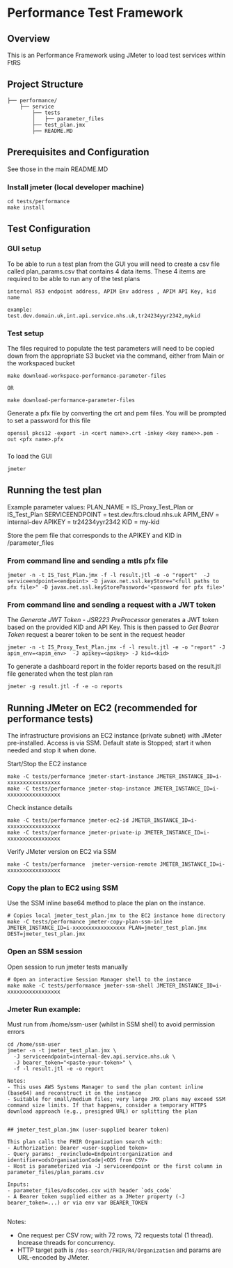 # Performance Test Framework

## Overview

This is an Performance Framework using JMeter to load test services within FtRS

## Project Structure

```
├── performance/
    ├── service
        ├── tests
        │   ├── parameter_files
        ├── test_plan.jmx
        ├── README.MD
```

## Prerequisites and Configuration

See those in the main README.MD


### Install jmeter (local developer machine)

```shell
cd tests/performance
make install
```

## Test Configuration

### GUI setup
To be able to run a test plan from the GUI you will need to create a csv file called plan_params.csv that contains 4 data items. These 4 items are required to be able to run any of the test plans
```
internal R53 endpoint address, APIM Env address , APIM API Key, kid name

example:
test.dev.domain.uk,int.api.service.nhs.uk,tr24234yyr2342,mykid
```

### Test setup

The files required to populate the test parameters will need to be copied down from the appropriate S3 bucket via the command, either from Main or the workspaced bucket
```
make download-workspace-performance-parameter-files

OR

make download-performance-parameter-files
```
Generate a pfx file by converting the crt and pem files.
You will be prompted to set a password for this file

```
openssl pkcs12 -export -in <cert name>>.crt -inkey <key name>>.pem -out <pfx name>.pfx

```

###
To load the GUI
```
jmeter
```

## Running the test plan
Example parameter values:
PLAN_NAME = IS_Proxy_Test_Plan or IS_Test_Plan
SERVICEENDPOINT = test.dev.ftrs.cloud.nhs.uk
APIM_ENV = internal-dev
APIKEY = tr24234yyr2342
KID = my-kid

Store the pem file that corresponds to the APIKEY and KID in /parameter_files

### From command line and sending a mtls pfx file

```
jmeter -n -t IS_Test_Plan.jmx -f -l result.jtl -e -o "report"  -J serviceendpoint=<endpoint> -D javax.net.ssl.keyStore="<full paths to pfx file>" -D javax.net.ssl.keyStorePassword='<password for pfx file>'
```

### From command line and sending a request with a JWT token

The *Generate JWT Token - JSR223 PreProcessor* generates a JWT token based on the provided KID and API Key.
This is then passed to *Get Bearer Token* request a bearer token to be sent in the request header


```
jmeter -n -t IS_Proxy_Test_Plan.jmx -f -l result.jtl -e -o "report" -J apim_env=<apim_env>  -J apikey=<apikey> -J kid=<kid>
```

To generate a dashboard report in the folder reports based on the result.jtl file generated when the test plan ran
```
jmeter -g result.jtl -f -e -o reports
```

## Running JMeter on EC2 (recommended for performance tests)

The infrastructure provisions an EC2 instance (private subnet) with JMeter pre-installed. Access is via SSM. Default state is Stopped; start it when needed and stop it when done.

Start/Stop the EC2 instance
```shell
make -C tests/performance jmeter-start-instance JMETER_INSTANCE_ID=i-xxxxxxxxxxxxxxxxx
make -C tests/performance jmeter-stop-instance JMETER_INSTANCE_ID=i-xxxxxxxxxxxxxxxxx
```

Check instance details
```shell
make -C tests/performance jmeter-ec2-id JMETER_INSTANCE_ID=i-xxxxxxxxxxxxxxxxx
make -C tests/performance jmeter-private-ip JMETER_INSTANCE_ID=i-xxxxxxxxxxxxxxxxx
```

Verify JMeter version on EC2 via SSM
```shell
make -C tests/performance  jmeter-version-remote JMETER_INSTANCE_ID=i-xxxxxxxxxxxxxxxxx
```

### Copy the plan to EC2 using SSM
Use the SSM inline base64 method to place the plan on the instance.

```shell
# Copies local jmeter_test_plan.jmx to the EC2 instance home directory
make -C tests/performance jmeter-copy-plan-ssm-inline JMETER_INSTANCE_ID=i-xxxxxxxxxxxxxxxxx PLAN=jmeter_test_plan.jmx DEST=jmeter_test_plan.jmx

```
### Open an SSM session
Open session to run jmeter tests manually

```shell
# Open an interactive Session Manager shell to the instance
make make -C tests/performance jmeter-ssm-shell JMETER_INSTANCE_ID=i-xxxxxxxxxxxxxxxxx
```

### Jmeter Run example:
Must run from /home/ssm-user (whilst in SSM shell) to avoid permission errors
```shell
cd /home/ssm-user
jmeter -n -t jmeter_test_plan.jmx \
  -J serviceendpoint=internal-dev.api.service.nhs.uk \
  -J bearer_token="<paste-your-token>" \
  -f -l result.jtl -e -o report

Notes:
- This uses AWS Systems Manager to send the plan content inline (base64) and reconstruct it on the instance
- Suitable for small/medium files; very large JMX plans may exceed SSM command size limits. If that happens, consider a temporary HTTPS download approach (e.g., presigned URL) or splitting the plan


## jmeter_test_plan.jmx (user-supplied bearer token)

This plan calls the FHIR Organization search with:
- Authorization: Bearer <user-supplied token>
- Query params: _revinclude=Endpoint:organization and identifier=odsOrganisationCode|<ODS from CSV>
- Host is parameterized via -J serviceendpoint or the first column in parameter_files/plan_params.csv

Inputs:
- parameter_files/odscodes.csv with header `ods_code`
- A Bearer token supplied either as a JMeter property (-J bearer_token=...) or via env var BEARER_TOKEN


```
Notes:
- One request per CSV row; with 72 rows, 72 requests total (1 thread). Increase threads for concurrency.
- HTTP target path is `/dos-search/FHIR/R4/Organization` and params are URL-encoded by JMeter.
